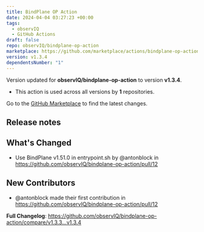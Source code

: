 ```yaml
---
title: BindPlane OP Action
date: 2024-04-04 03:27:23 +00:00
tags:
  - observIQ
  - GitHub Actions
draft: false
repo: observIQ/bindplane-op-action
marketplace: https://github.com/marketplace/actions/bindplane-op-action
version: v1.3.4
dependentsNumber: "1"
---
```



Version updated for **observIQ/bindplane-op-action** to version **v1.3.4**.
- This action is used across all versions by **1** repositories.

Go to the [GitHub Marketplace](https://github.com/marketplace/actions/bindplane-op-action) to find the latest changes.

## Release notes

## What's Changed
* Use BindPlane v1.51.0 in entrypoint.sh by @antonblock in https://github.com/observIQ/bindplane-op-action/pull/12

## New Contributors
* @antonblock made their first contribution in https://github.com/observIQ/bindplane-op-action/pull/12

**Full Changelog**: https://github.com/observIQ/bindplane-op-action/compare/v1.3.3...v1.3.4
